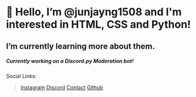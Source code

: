 # 👋 Hello, I’m @junjayng1508 and I'm interested in HTML, CSS and Python!
## I’m currently learning more about them.

##### Currently working on a Discord.py Moderation bot!

Social Links:
> [Instagram](https://instagr.am/junjayng1508)
> [Discord](https://discord.com/users/714731543309844561)
> [Contact](mailto:junjayng1508@gmail.com)
> [Github](https://github.com/junjayng1508)

<!---
junjayng1508/junjayng1508 is a ✨ special ✨ repository because its `README.md` (this file) appears on your GitHub profile.
You can click the Preview link to take a look at your changes.
--->
